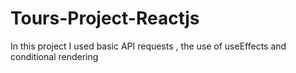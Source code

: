 # Tours-Project-Reactjs
In this project I used basic API requests , the use of useEffects and conditional rendering
